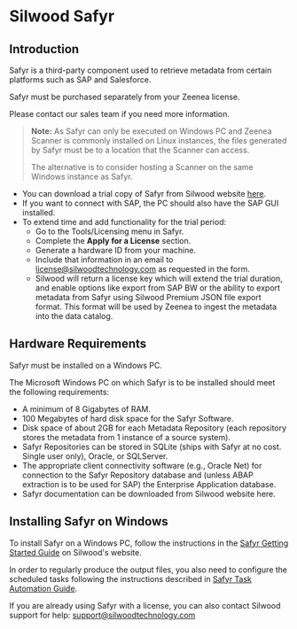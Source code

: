 # Silwood Safyr

## Introduction

Safyr is a third-party component used to retrieve metadata from certain platforms such as SAP and Salesforce.

Safyr must be purchased separately from your Zeenea license.

Please contact our sales team if you need more information.

> **Note:** As Safyr can only be executed on Windows PC and Zeenea Scanner is commonly installed on Linux instances, the files generated by Safyr must be to a location that the Scanner can access.
>
> The alternative is to consider hosting a Scanner on the same Windows instance as Safyr.

* You can download a trial copy of Safyr from Silwood website [here](https://www.silwoodtechnology.com/contact/free-trial-of-safyr/).
* If you want to connect with SAP, the PC should also have the SAP GUI installed.
* To extend time and add functionality for the trial period:
    * Go to the Tools/Licensing menu in Safyr.
    * Complete the **Apply for a License** section.
    * Generate a hardware ID from your machine.
    * Include that information in an email to [license@silwoodtechnology.com](license@silwoodtechnology.com) as requested in the form.
    * Silwood will return a license key which will extend the trial duration, and enable options like export from SAP BW or the ability to export metadata from Safyr using Silwood Premium JSON file export format. This format will be used by Zeenea to ingest the metadata into the data catalog.

## Hardware Requirements

Safyr must be installed on a Windows PC.

The Microsoft Windows PC on which Safyr is to be installed should meet the following requirements:

* A minimum of 8 Gigabytes of RAM.
* 100 Megabytes of hard disk space for the Safyr Software.
* Disk space of about 2GB for each Metadata Repository (each repository stores the metadata from 1 instance of a source system).
* Safyr Repositories can be stored in SQLite (ships with Safyr at no cost. Single user only), Oracle, or SQLServer.
* The appropriate client connectivity software (e.g., Oracle Net) for connection to the Safyr Repository database and (unless ABAP extraction is to be used for SAP) the Enterprise Application database.
* Safyr documentation can be downloaded from Silwood website here.

## Installing Safyr on Windows

To install Safyr on a Windows PC, follow the instructions in the [Safyr Getting Started Guide](https://www.silwoodtechnology.com/support/files/SafyrGettingStarted.pdf) on Silwood's website.

In order to regularly produce the output files, you also need to configure the scheduled tasks following the instructions described in [Safyr Task Automation Guide](http://www.silwoodtechnology.com/support/files/SafyrTaskAutomationGuide.pdf).

If you are already using Safyr with a license, you can also contact Silwood support for help: [support@silwoodtechnology.com](support@silwoodtechnology.com)